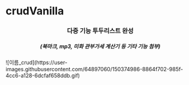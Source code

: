 # crudVanilla
<h3 align="center">다중 기능 투두리스트 완성</h3>
<h5 align="center">(북마크, mp3, 미화 관부가세 계산기 등 기타 기능 첨부)</h5>
![이름_crud](https://user-images.githubusercontent.com/64897060/150374986-8864f702-985f-4cc6-a128-6dcfaf658ddb.gif)
